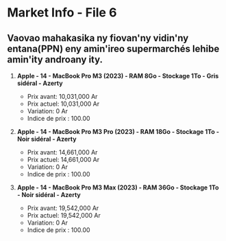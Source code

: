# Market Info - File 6

## Vaovao mahakasika ny fiovan'ny vidin'ny entana(PPN) eny amin'ireo supermarchés lehibe amin'ity androany ity.

1. **Apple - 14 - MacBook Pro M3 (2023) - RAM 8Go - Stockage 1To - Gris sidéral - Azerty**
   - Prix avant: 10,031,000 Ar
   - Prix actuel: 10,031,000 Ar
   - Variation: 0 Ar
   - Indice de prix : 100.00

2. **Apple - 14 - MacBook Pro M3 Pro (2023) - RAM 18Go - Stockage 1To - Noir sidéral - Azerty**
   - Prix avant: 14,661,000 Ar
   - Prix actuel: 14,661,000 Ar
   - Variation: 0 Ar
   - Indice de prix : 100.00

3. **Apple - 14 - MacBook Pro M3 Max (2023) - RAM 36Go - Stockage 1To - Noir sidéral - Azerty**
   - Prix avant: 19,542,000 Ar
   - Prix actuel: 19,542,000 Ar
   - Variation: 0 Ar
   - Indice de prix : 100.00

